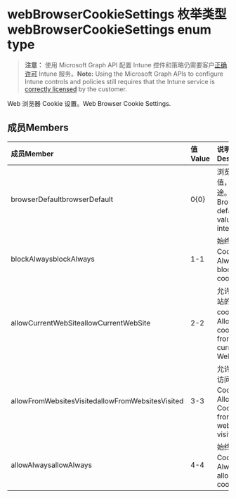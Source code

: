 # <a name="webbrowsercookiesettings-enum-type"></a><span data-ttu-id="eba12-101">webBrowserCookieSettings 枚举类型</span><span class="sxs-lookup"><span data-stu-id="eba12-101">webBrowserCookieSettings enum type</span></span>

> <span data-ttu-id="eba12-102">**注意：** 使用 Microsoft Graph API 配置 Intune 控件和策略仍需要客户[正确许可](https://go.microsoft.com/fwlink/?linkid=839381) Intune 服务。</span><span class="sxs-lookup"><span data-stu-id="eba12-102">**Note:** Using the Microsoft Graph APIs to configure Intune controls and policies still requires that the Intune service is [correctly licensed](https://go.microsoft.com/fwlink/?linkid=839381) by the customer.</span></span>

<span data-ttu-id="eba12-103">Web 浏览器 Cookie 设置。</span><span class="sxs-lookup"><span data-stu-id="eba12-103">Web Browser Cookie Settings.</span></span>
## <a name="members"></a><span data-ttu-id="eba12-104">成员</span><span class="sxs-lookup"><span data-stu-id="eba12-104">Members</span></span>
|<span data-ttu-id="eba12-105">成员</span><span class="sxs-lookup"><span data-stu-id="eba12-105">Member</span></span>|<span data-ttu-id="eba12-106">值</span><span class="sxs-lookup"><span data-stu-id="eba12-106">Value</span></span>|<span data-ttu-id="eba12-107">说明</span><span class="sxs-lookup"><span data-stu-id="eba12-107">Description</span></span>|
|:---|:---|:---|
|<span data-ttu-id="eba12-108">browserDefault</span><span class="sxs-lookup"><span data-stu-id="eba12-108">browserDefault</span></span>|<span data-ttu-id="eba12-109">0</span><span class="sxs-lookup"><span data-stu-id="eba12-109">{0}</span></span>|<span data-ttu-id="eba12-110">浏览器默认值，没有用途。</span><span class="sxs-lookup"><span data-stu-id="eba12-110">Browser default value, no intent.</span></span>|
|<span data-ttu-id="eba12-111">blockAlways</span><span class="sxs-lookup"><span data-stu-id="eba12-111">blockAlways</span></span>|<span data-ttu-id="eba12-112">1</span><span class="sxs-lookup"><span data-stu-id="eba12-112">-1</span></span>|<span data-ttu-id="eba12-113">始终阻止 Cookie。</span><span class="sxs-lookup"><span data-stu-id="eba12-113">Always block cookies.</span></span>|
|<span data-ttu-id="eba12-114">allowCurrentWebSite</span><span class="sxs-lookup"><span data-stu-id="eba12-114">allowCurrentWebSite</span></span>|<span data-ttu-id="eba12-115">2</span><span class="sxs-lookup"><span data-stu-id="eba12-115">-2</span></span>|<span data-ttu-id="eba12-116">允许当前网站的 cookie。</span><span class="sxs-lookup"><span data-stu-id="eba12-116">Allow cookies from current Web site.</span></span>|
|<span data-ttu-id="eba12-117">allowFromWebsitesVisited</span><span class="sxs-lookup"><span data-stu-id="eba12-117">allowFromWebsitesVisited</span></span>|<span data-ttu-id="eba12-118">3</span><span class="sxs-lookup"><span data-stu-id="eba12-118">-3</span></span>|<span data-ttu-id="eba12-119">允许来自已访问网站的 Cookie。</span><span class="sxs-lookup"><span data-stu-id="eba12-119">Allow Cookies from websites visited.</span></span>|
|<span data-ttu-id="eba12-120">allowAlways</span><span class="sxs-lookup"><span data-stu-id="eba12-120">allowAlways</span></span>|<span data-ttu-id="eba12-121">4</span><span class="sxs-lookup"><span data-stu-id="eba12-121">-4</span></span>|<span data-ttu-id="eba12-122">始终允许 Cookie。</span><span class="sxs-lookup"><span data-stu-id="eba12-122">Always allow cookies.</span></span>|



